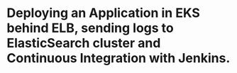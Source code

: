 # Deploying an Application in EKS behind ELB, sending logs to ElasticSearch cluster and Continuous Integration with Jenkins.
